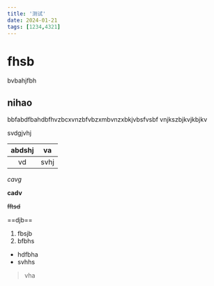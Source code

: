 ```yaml
---
title: '测试'
date: 2024-01-21
tags: [1234,4321]
---
```

# fhsb

bvbahjfbh

## nihao 

bbfabdfbahdbfhvzbcxvnzbfvbzxmbvnzxbkjvbsfvsbf
vnjkszbjkvjkbjkv

svdgjvhj

| abdshj | va |
| :--: | :--: |
| vd | svhj |

*cavg*

**cadv**

~~fftsd~~

==djb==

1. fbsjb
2. bfbhs

- hdfbha
- svhhs

>vha
